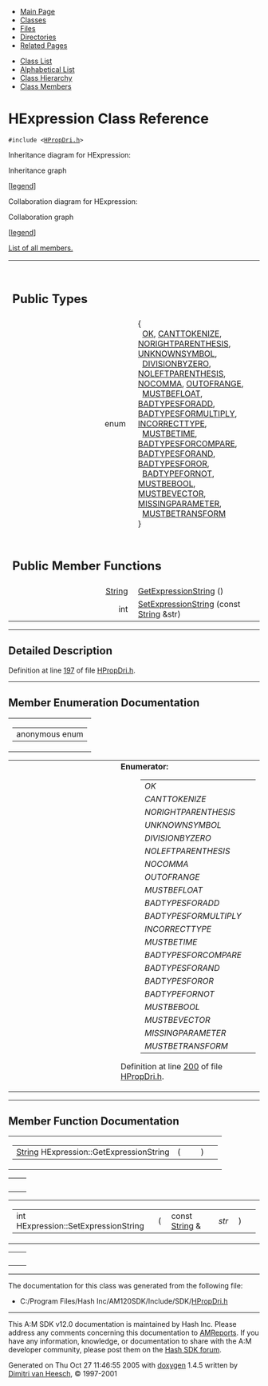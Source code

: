 <div class="tabs">

- [Main Page](index.md)
- <span id="current">[Classes](annotated.md)</span>
- [Files](files.md)
- [Directories](dirs.md)
- [Related Pages](pages.md)

</div>

<div class="tabs">

- [Class List](annotated.md)
- [Alphabetical List](classes.md)
- [Class Hierarchy](hierarchy.md)
- [Class Members](functions.md)

</div>

# HExpression Class Reference

`#include <`<a href="HPropDri_8h-source.md" class="el"><code>HPropDri.h</code></a>`>`

Inheritance diagram for HExpression:

<span class="image placeholder" original-image-src="classHExpression__inherit__graph.gif" original-image-title="" border="0" usemap="#HExpression__inherit__map">Inheritance graph</span>

\[[legend](graph_legend.md)\]

Collaboration diagram for HExpression:

<span class="image placeholder" original-image-src="classHExpression__coll__graph.gif" original-image-title="" border="0" usemap="#HExpression__coll__map">Collaboration graph</span>

\[[legend](graph_legend.md)\]

[List of all members.](classHExpression-members.md)

<table data-border="0" data-cellpadding="0" data-cellspacing="0">
<colgroup>
<col style="width: 50%" />
<col style="width: 50%" />
</colgroup>
<tbody>
<tr>
<td></td>
<td></td>
</tr>
<tr>
<td colspan="2"><br />
&#10;<h2 id="public-types">Public Types</h2></td>
</tr>
<tr>
<td class="memItemLeft" style="text-align: right;" data-nowrap="" data-valign="top">enum  </td>
<td class="memItemRight" data-valign="bottom">{<br />
  <a href="classHExpression.md#dca29a1140aadadfd92b34a02fa516efe0aa021e21dddbd6d8cecec71e9cf564" class="el">OK</a>, <a href="classHExpression.md#dca29a1140aadadfd92b34a02fa516ef68367ec3fbebddf8f929bdc5106b05c8" class="el">CANTTOKENIZE</a>, <a href="classHExpression.md#dca29a1140aadadfd92b34a02fa516ef6473a71b68d111358dda843a64d8cb30" class="el">NORIGHTPARENTHESIS</a>, <a href="classHExpression.md#dca29a1140aadadfd92b34a02fa516ef08953bee3cc5bdb535982973427e2cfa" class="el">UNKNOWNSYMBOL</a>,<br />
  <a href="classHExpression.md#dca29a1140aadadfd92b34a02fa516ef488953e35b20e087dd47db90701f76d9" class="el">DIVISIONBYZERO</a>, <a href="classHExpression.md#dca29a1140aadadfd92b34a02fa516ef5ab7581e2e5e363244b65c941b278054" class="el">NOLEFTPARENTHESIS</a>, <a href="classHExpression.md#dca29a1140aadadfd92b34a02fa516efa5697ac3f23b15bc2d2d9de373ca8375" class="el">NOCOMMA</a>, <a href="classHExpression.md#dca29a1140aadadfd92b34a02fa516ef09e9c03ee103665a7512d66a5f6b05b8" class="el">OUTOFRANGE</a>,<br />
  <a href="classHExpression.md#dca29a1140aadadfd92b34a02fa516effbcd8f32e6f3cb3efd70403297bc82f9" class="el">MUSTBEFLOAT</a>, <a href="classHExpression.md#dca29a1140aadadfd92b34a02fa516efc376c1f9e8eca687601d8370e8f293d9" class="el">BADTYPESFORADD</a>, <a href="classHExpression.md#dca29a1140aadadfd92b34a02fa516ef6bda532b008be1abd589bb12a7d44cb9" class="el">BADTYPESFORMULTIPLY</a>, <a href="classHExpression.md#dca29a1140aadadfd92b34a02fa516ef91f1f9d32cc6760c6e8c898d57b4a5a5" class="el">INCORRECTTYPE</a>,<br />
  <a href="classHExpression.md#dca29a1140aadadfd92b34a02fa516ef49412f210798bb76d13062f31e4f31f6" class="el">MUSTBETIME</a>, <a href="classHExpression.md#dca29a1140aadadfd92b34a02fa516efc5c94c1a3cb2d4168dec6c2803971be1" class="el">BADTYPESFORCOMPARE</a>, <a href="classHExpression.md#dca29a1140aadadfd92b34a02fa516ef377b7522214967373381fe0cf1544db1" class="el">BADTYPESFORAND</a>, <a href="classHExpression.md#dca29a1140aadadfd92b34a02fa516ef7ffaf53cfa6bfd5b7de749f46697aecc" class="el">BADTYPESFOROR</a>,<br />
  <a href="classHExpression.md#dca29a1140aadadfd92b34a02fa516ef55fea02a9182d5c3a260c0f82911ed3a" class="el">BADTYPEFORNOT</a>, <a href="classHExpression.md#dca29a1140aadadfd92b34a02fa516ef6608edab4ed32510da1c79552ae4dcb4" class="el">MUSTBEBOOL</a>, <a href="classHExpression.md#dca29a1140aadadfd92b34a02fa516efa88d72e3c8161c9197a7c979339e5b47" class="el">MUSTBEVECTOR</a>, <a href="classHExpression.md#dca29a1140aadadfd92b34a02fa516ef351ffcc8b5614080d56ad4d74edacded" class="el">MISSINGPARAMETER</a>,<br />
  <a href="classHExpression.md#dca29a1140aadadfd92b34a02fa516ef627249e6794f5232fd25c81844be7a6b" class="el">MUSTBETRANSFORM</a><br />
}</td>
</tr>
<tr>
<td colspan="2"><br />
&#10;<h2 id="public-member-functions">Public Member Functions</h2></td>
</tr>
<tr>
<td class="memItemLeft" style="text-align: right;" data-nowrap="" data-valign="top"><a href="classString.md" class="el">String</a> </td>
<td class="memItemRight" data-valign="bottom"><a href="classHExpression.md#3912c3a4319307568f9f3778efcfdfce" class="el">GetExpressionString</a> ()</td>
</tr>
<tr>
<td class="memItemLeft" style="text-align: right;" data-nowrap="" data-valign="top">int </td>
<td class="memItemRight" data-valign="bottom"><a href="classHExpression.md#f6a09012291d49e95b38a88e9f906c1e" class="el">SetExpressionString</a> (const <a href="classString.md" class="el">String</a> &amp;str)</td>
</tr>
</tbody>
</table>

------------------------------------------------------------------------

<span id="_details"></span>

## Detailed Description

Definition at line <a href="HPropDri_8h-source.md#l00197" class="el">197</a> of file <a href="HPropDri_8h-source.md" class="el">HPropDri.h</a>.

------------------------------------------------------------------------

## Member Enumeration Documentation

<span id="dca29a1140aadadfd92b34a02fa516ef" class="anchor"></span>

<table class="mdTable" data-cellpadding="2" data-cellspacing="0">
<colgroup>
<col style="width: 100%" />
</colgroup>
<tbody>
<tr>
<td class="mdRow"><table data-cellpadding="0" data-cellspacing="0" data-border="0">
<tbody>
<tr>
<td class="md" data-nowrap="" data-valign="top">anonymous enum</td>
</tr>
</tbody>
</table></td>
</tr>
</tbody>
</table>

<table data-cellspacing="5" data-cellpadding="0" data-border="0">
<colgroup>
<col style="width: 50%" />
<col style="width: 50%" />
</colgroup>
<tbody>
<tr>
<td> </td>
<td><dl>
<dt><strong>Enumerator:</strong></dt>
<dd>
<table data-border="0" data-cellspacing="2" data-cellpadding="0">
<tbody>
<tr>
<td data-valign="top"><em><span id="dca29a1140aadadfd92b34a02fa516efe0aa021e21dddbd6d8cecec71e9cf564" class="anchor"></span>OK</em> </td>
<td></td>
</tr>
<tr>
<td data-valign="top"><em><span id="dca29a1140aadadfd92b34a02fa516ef68367ec3fbebddf8f929bdc5106b05c8" class="anchor"></span>CANTTOKENIZE</em> </td>
<td></td>
</tr>
<tr>
<td data-valign="top"><em><span id="dca29a1140aadadfd92b34a02fa516ef6473a71b68d111358dda843a64d8cb30" class="anchor"></span>NORIGHTPARENTHESIS</em> </td>
<td></td>
</tr>
<tr>
<td data-valign="top"><em><span id="dca29a1140aadadfd92b34a02fa516ef08953bee3cc5bdb535982973427e2cfa" class="anchor"></span>UNKNOWNSYMBOL</em> </td>
<td></td>
</tr>
<tr>
<td data-valign="top"><em><span id="dca29a1140aadadfd92b34a02fa516ef488953e35b20e087dd47db90701f76d9" class="anchor"></span>DIVISIONBYZERO</em> </td>
<td></td>
</tr>
<tr>
<td data-valign="top"><em><span id="dca29a1140aadadfd92b34a02fa516ef5ab7581e2e5e363244b65c941b278054" class="anchor"></span>NOLEFTPARENTHESIS</em> </td>
<td></td>
</tr>
<tr>
<td data-valign="top"><em><span id="dca29a1140aadadfd92b34a02fa516efa5697ac3f23b15bc2d2d9de373ca8375" class="anchor"></span>NOCOMMA</em> </td>
<td></td>
</tr>
<tr>
<td data-valign="top"><em><span id="dca29a1140aadadfd92b34a02fa516ef09e9c03ee103665a7512d66a5f6b05b8" class="anchor"></span>OUTOFRANGE</em> </td>
<td></td>
</tr>
<tr>
<td data-valign="top"><em><span id="dca29a1140aadadfd92b34a02fa516effbcd8f32e6f3cb3efd70403297bc82f9" class="anchor"></span>MUSTBEFLOAT</em> </td>
<td></td>
</tr>
<tr>
<td data-valign="top"><em><span id="dca29a1140aadadfd92b34a02fa516efc376c1f9e8eca687601d8370e8f293d9" class="anchor"></span>BADTYPESFORADD</em> </td>
<td></td>
</tr>
<tr>
<td data-valign="top"><em><span id="dca29a1140aadadfd92b34a02fa516ef6bda532b008be1abd589bb12a7d44cb9" class="anchor"></span>BADTYPESFORMULTIPLY</em> </td>
<td></td>
</tr>
<tr>
<td data-valign="top"><em><span id="dca29a1140aadadfd92b34a02fa516ef91f1f9d32cc6760c6e8c898d57b4a5a5" class="anchor"></span>INCORRECTTYPE</em> </td>
<td></td>
</tr>
<tr>
<td data-valign="top"><em><span id="dca29a1140aadadfd92b34a02fa516ef49412f210798bb76d13062f31e4f31f6" class="anchor"></span>MUSTBETIME</em> </td>
<td></td>
</tr>
<tr>
<td data-valign="top"><em><span id="dca29a1140aadadfd92b34a02fa516efc5c94c1a3cb2d4168dec6c2803971be1" class="anchor"></span>BADTYPESFORCOMPARE</em> </td>
<td></td>
</tr>
<tr>
<td data-valign="top"><em><span id="dca29a1140aadadfd92b34a02fa516ef377b7522214967373381fe0cf1544db1" class="anchor"></span>BADTYPESFORAND</em> </td>
<td></td>
</tr>
<tr>
<td data-valign="top"><em><span id="dca29a1140aadadfd92b34a02fa516ef7ffaf53cfa6bfd5b7de749f46697aecc" class="anchor"></span>BADTYPESFOROR</em> </td>
<td></td>
</tr>
<tr>
<td data-valign="top"><em><span id="dca29a1140aadadfd92b34a02fa516ef55fea02a9182d5c3a260c0f82911ed3a" class="anchor"></span>BADTYPEFORNOT</em> </td>
<td></td>
</tr>
<tr>
<td data-valign="top"><em><span id="dca29a1140aadadfd92b34a02fa516ef6608edab4ed32510da1c79552ae4dcb4" class="anchor"></span>MUSTBEBOOL</em> </td>
<td></td>
</tr>
<tr>
<td data-valign="top"><em><span id="dca29a1140aadadfd92b34a02fa516efa88d72e3c8161c9197a7c979339e5b47" class="anchor"></span>MUSTBEVECTOR</em> </td>
<td></td>
</tr>
<tr>
<td data-valign="top"><em><span id="dca29a1140aadadfd92b34a02fa516ef351ffcc8b5614080d56ad4d74edacded" class="anchor"></span>MISSINGPARAMETER</em> </td>
<td></td>
</tr>
<tr>
<td data-valign="top"><em><span id="dca29a1140aadadfd92b34a02fa516ef627249e6794f5232fd25c81844be7a6b" class="anchor"></span>MUSTBETRANSFORM</em> </td>
<td></td>
</tr>
</tbody>
</table>
</dd>
</dl>
<p>Definition at line <a href="HPropDri_8h-source.md#l00200" class="el">200</a> of file <a href="HPropDri_8h-source.md" class="el">HPropDri.h</a>.</p></td>
</tr>
</tbody>
</table>

------------------------------------------------------------------------

## Member Function Documentation

<span id="3912c3a4319307568f9f3778efcfdfce" class="anchor"></span>

<table class="mdTable" data-cellpadding="2" data-cellspacing="0">
<colgroup>
<col style="width: 100%" />
</colgroup>
<tbody>
<tr>
<td class="mdRow"><table data-cellpadding="0" data-cellspacing="0" data-border="0">
<tbody>
<tr>
<td class="md" data-nowrap="" data-valign="top"><a href="classString.md" class="el">String</a> HExpression::GetExpressionString</td>
<td class="md" data-valign="top">( </td>
<td class="mdname1" data-valign="top" data-nowrap=""></td>
<td class="md" data-valign="top"> ) </td>
<td class="md" data-nowrap=""></td>
</tr>
</tbody>
</table></td>
</tr>
</tbody>
</table>

|     |     |
|-----|-----|
|     |     |

<span id="f6a09012291d49e95b38a88e9f906c1e" class="anchor"></span>

<table class="mdTable" data-cellpadding="2" data-cellspacing="0">
<colgroup>
<col style="width: 100%" />
</colgroup>
<tbody>
<tr>
<td class="mdRow"><table data-cellpadding="0" data-cellspacing="0" data-border="0">
<tbody>
<tr>
<td class="md" data-nowrap="" data-valign="top">int HExpression::SetExpressionString</td>
<td class="md" data-valign="top">( </td>
<td class="md" data-nowrap="" data-valign="top">const <a href="classString.md" class="el">String</a> &amp; </td>
<td class="mdname1" data-valign="top" data-nowrap=""><em>str</em></td>
<td class="md" data-valign="top"> ) </td>
<td class="md" data-nowrap=""></td>
</tr>
</tbody>
</table></td>
</tr>
</tbody>
</table>

|     |     |
|-----|-----|
|     |     |

------------------------------------------------------------------------

The documentation for this class was generated from the following file:

- C:/Program Files/Hash Inc/AM120SDK/Include/SDK/<a href="HPropDri_8h-source.md" class="el">HPropDri.h</a>

------------------------------------------------------------------------

<span class="small">This A:M SDK v12.0 documentation is maintained by Hash Inc. Please address any comments concerning this documentation to [AMReports](http://www.hash.com/reports). If you have any information, knowledge, or documentation to share with the A:M developer community, please post them on the [Hash SDK forum](http://www.hash.com/forums/index.php?showforum=11).</span>

Generated on Thu Oct 27 11:46:55 2005 with [<span class="image placeholder" original-image-src="doxygen.png" original-image-title="" height="45" width="100" align="middle" border="0">doxygen</span>](http://www.doxygen.org/index.html) 1.4.5 written by [Dimitri van Heesch](mailto:dimitri@stack.nl), © 1997-2001
